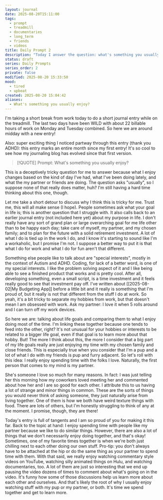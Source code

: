 ```yaml
---
layout: journal
date: 2025-08-20T15:11:00
tags:
  - prompt
  - treadmill
  - documentaries
  - long_term
  - friends
  - videos
title: Daily Prompt 2
description: "Today I answer the question: what's something you usually enjoy?"
status: draft
series: Daily Prompts
series_order: 2
private: false
modified: 2025-08-20 15:33:50
mood:
  - tired
  - upbeat
created: 2025-08-20 15:04:42
aliases:
  - What's something you usually enjoy?
---
```

I'm taking a short break from work today to do a short journal entry while on the treadmill.  The last two days have been WILD with about 22 billable hours of work on Monday and Tuesday combined.  So here we are around midday with a new entry!

Also: super exciting thing I noticed partway through this entry (thank you ADHD): this entry marks an entire month since my first entry!  It's so cool to see how my journaling blog has evolved since that first version.

> [!QUOTE] Prompt: What's something you usually enjoy?

This is a deceptively tricky question for me to answer because what I enjoy changes based on the kind of day I've had, what I've been doing lately, and what the my partner or friends are doing.  The question asks "usually", so I suppose none of that really does matter, huh?  I'm still having a hard time thinking about this one, though.

Let me take a short detour to discuss why I think this is tricky for me.  Trust me, this will all make sense (I hope).  People sometimes ask what your goal in life is; this is another question that I struggle with.  It also calls back to an earlier journal entry (not included here yet) about my purpose in life.  I don't really have any sort of grand plan or large overarching goal for me life other than to be happy each day; take care of myself, my partner, and my chosen family; and to plan for the future with a solid retirement investment.  A lot of what I do is tied up in the work I do, and I know it's starting to sound like I'm a workaholic, but I promise I'm not.  I suppose a better way to put it is that what I do for work and what I do for fun aren't that different.

Something else people like to talk about are "special interests", mostly in the context of Autism and ADHD.  Coding, for lack of a better word, is one of my special interests.  I like the problem solving aspect of it and I like being able to see a finished product that works and is pretty cool.  After all, developing something, even a small script, is a time investment and it feels really good to see that investment pay off.  I've written about [[2025-08-02|My Budgeting App]] before a little bit and it really is something that I'm proud of, but it really is not that different from the stuff I do at work.  So yeah, it's a bit tricky to separate my hobbies from work, but that doesn't mean I am obsessed with work.  Ask my partner: I love it when 5 rolls around and I can turn off my work devices.

So here we are: talking about life goals and comparing them to what I enjoy doing most of the time.  I'm linking these together because one tends to feed into the other, right? It's not unusual for your hobbies or interests to be related to a bigger life goal, even if that goal is to learn more about that hobby.  But! The more I think about this, the more I consider that a big part of my life goals really are just enjoying my time with my chosen family and close friends.  This is especially true when you consider that I'm a pup and a lot of what I do with my friends is pup and furry adjacent.  So let's roll with this idea: I really enjoy spending time with the folks I love.  Naturally, the first person that comes to my mind is my partner.

She's someone I love so much for many reasons.  In fact: I was just telling her this morning how my coworkers loved meeting her and commented about how her and I are so good for each other.  I attribute this to us having a lot of strange and minor things in common.  These are the sorts of things you would never think of asking someone, they just naturally arise from living together.  One of them is how we both have weird texture things with food.  There are lots of others, but I'm honestly struggling to think of any at the moment.  I promise, though, they are there!

Today's entry is full of tangents and I am so proud of you for making it this far.  Back to the topic at hand: I enjoy spending time with people like my partner because we like to do similar things.  However, there are also a lot of things that we don't necessarily enjoy doing together, and that's okay!  Sometimes, one of my favorite times together is when we're both just chilling next to each other doing our own stuff.  Pro-tip: you don't always have to be attached at the hip or do the same thing as your partner to spend time with them.  With that said, we really enjoy watching commentary style videos on YouTube, watching silly animated things on Hulu, and watching documentaries, too.  A lot of them are just so interesting that we end up pausing the video dozens of times to comment about what's going on in the video.  It's funny how some of those discussions help us learn more about each other and ourselves.  And that's likely the root of why I usually enjoy watching stuff with my pup or my partner, or both.  It's time we spend together and get to learn more.

